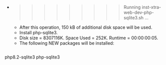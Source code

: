 * >>>>>>>>> Running inst-xtra-web-dev-php-sqlite3.sh ...
  * After this operation, 150 kB of additional disk space will be used.
  * Install php-sqlite3.
  * Disk size = 8307116K. Space Used = 252K. Runtime = 00:00:00:05.
  * The following NEW packages will be installed:
  ```bash
php8.2-sqlite3 php-sqlite3
  ```
